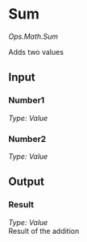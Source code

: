 # Sum

*Ops.Math.Sum*  

Adds two values

## Input

### Number1

*Type: Value*  

### Number2

*Type: Value*  

## Output

### Result

*Type: Value*  
Result of the addition


